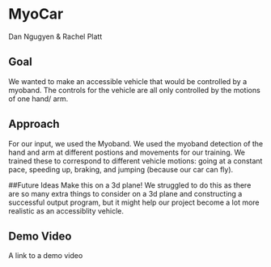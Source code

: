 # MyoCar
Dan Ngugyen & Rachel Platt

## Goal
We wanted to make an accessible vehicle that would be controlled by a myoband. The controls for the vehicle are all only controlled by the motions of one hand/ arm.

## Approach
For our input, we used the Myoband. We used the myoband detection of the hand and arm at different postions and movements for our training. We trained these to correspond to different vehicle motions: going at a constant pace, speeding up, braking, and jumping (because our car can fly). 

##Future Ideas
Make this on a 3d plane! We struggled to do this as there are so many extra things to consider on a 3d plane and constructing a successful output program, but it might help our project become a lot more realistic as an accessiblity vehicle.


## Demo Video
A link to a demo video
